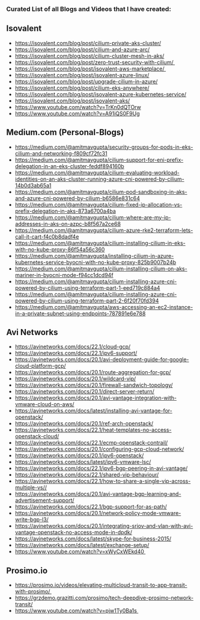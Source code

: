 ### Curated List of all Blogs and Videos that I have created:

## Isovalent
* https://isovalent.com/blog/post/cilium-private-aks-cluster/
* https://isovalent.com/blog/post/cilium-and-azure-arc/
* https://isovalent.com/blog/post/cilium-cluster-mesh-in-aks/
* https://isovalent.com/blog/post/zero-trust-security-with-cilium/ 
* https://isovalent.com/blog/post/isovalent-aws-marketplace/ 
* https://isovalent.com/blog/post/isovalent-azure-linux/
* https://isovalent.com/blog/post/upgrade-cilium-in-azure/
* https://isovalent.com/blog/post/cilium-eks-anywhere/
* https://isovalent.com/blog/post/isovalent-azure-kubernetes-service/
* https://isovalent.com/blog/post/isovalent-aks/
* https://www.youtube.com/watch?v=TrKn0dQTOrw
* https://www.youtube.com/watch?v=A91iQS0F9Ug

## Medium.com (Personal-Blogs)
* https://medium.com/@amitmavgupta/security-groups-for-pods-in-eks-cilium-and-networking-f809cf72fc31
* https://medium.com/@amitmavgupta/cilium-support-for-eni-prefix-delegation-in-an-eks-cluster-feddf894160b
* https://medium.com/@amitmavgupta/cilium-evaluating-workload-identities-on-an-aks-cluster-running-azure-cni-powered-by-cilium-14b0d3ab65a1
* https://medium.com/@amitmavgupta/cilium-pod-sandboxing-in-aks-and-azure-cni-powered-by-cilium-b6586e831c64
* https://medium.com/@amitmavgupta/cilium-fixed-ip-allocation-vs-prefix-delegation-in-aks-873a6700a4ba
* https://medium.com/@amitmavgupta/cilium-where-are-my-ip-addresses-in-aks-on-azpc-b8f567a2ce68
* https://medium.com/@amitmavgupta/cilium-azure-rke2-terraform-lets-call-it-cart-f4c0b8dadf4e
* https://medium.com/@amitmavgupta/cilium-installing-cilium-in-eks-with-no-kube-proxy-86f54a56c360
* https://medium.com/@amitmavgupta/installing-cilium-in-azure-kubernetes-service-byocni-with-no-kube-proxy-825b9007b24b
* https://medium.com/@amitmavgupta/cilium-installing-cilium-on-aks-mariner-in-byocni-mode-f94cc1dcd94f
* https://medium.com/@amitmavgupta/cilium-installing-azure-cni-powered-by-cilium-using-terraform-part-1-eed719c884a4
* https://medium.com/@amitmavgupta/cilium-installing-azure-cni-powered-by-cilium-using-terraform-part-2-6f20f70fd394
* https://medium.com/@amitmavgupta/aws-accessing-an-ec2-instance-in-a-private-subnet-using-endpoints-787891e6e788

## Avi Networks
* https://avinetworks.com/docs/22.1/cloud-gcp/ 
* https://avinetworks.com/docs/22.1/ipv6-support/
* https://avinetworks.com/docs/20.1/avi-deployment-guide-for-google-cloud-platform-gcp/
* https://avinetworks.com/docs/20.1/route-aggregation-for-gcp/
* https://avinetworks.com/docs/20.1/wildcard-vip/
* https://avinetworks.com/docs/20.1/firewall-sandwich-topology/
* https://avinetworks.com/docs/20.1/direct-server-return/
* https://avinetworks.com/docs/20.1/avi-vantage-integration-with-vmware-cloud-on-aws/
* https://avinetworks.com/docs/latest/installing-avi-vantage-for-openstack/
* https://avinetworks.com/docs/20.1/ref-arch-openstack/
* https://avinetworks.com/docs/22.1/heat-templates-no-access-openstack-cloud/
* https://avinetworks.com/docs/22.1/ecmp-openstack-contrail/
* https://avinetworks.com/docs/20.1/configuring-gcp-cloud-network/
* https://avinetworks.com/docs/20.1/ipv6-openstack/
* https://avinetworks.com/docs/latest/ipv6-vmware-lsc/
* https://avinetworks.com/docs/22.1/ipv6-bgp-peering-in-avi-vantage/
* https://avinetworks.com/docs/22.1/shared-vip-behaviour/
* https://avinetworks.com/docs/22.1/how-to-share-a-single-vip-across-multiple-vs//
* https://avinetworks.com/docs/20.1/avi-vantage-bgp-learning-and-advertisement-support/
* https://avinetworks.com/docs/22.1/bgp-support-for-as-path/
* https://avinetworks.com/docs/20.1/network-policy-mode-vmware-write-bgp-l3/
* https://avinetworks.com/docs/20.1/integrating-sriov-and-vlan-with-avi-vantage-openstack-no-access-mode-in-dpdk/
* https://avinetworks.com/docs/latest/skype-for-business-2015/
* https://avinetworks.com/docs/latest/exchange-setup/
* https://www.youtube.com/watch?v=xWyCxWEkd40 

## Prosimo.io
* https://prosimo.io/videos/elevating-multicloud-transit-to-app-transit-with-prosimo/ 
* https://grzdemo.grazitti.com/prosimo/tech-deepdive-prosimo-network-transit/
* https://www.youtube.com/watch?v=pjw1Ty0Ba1s 
